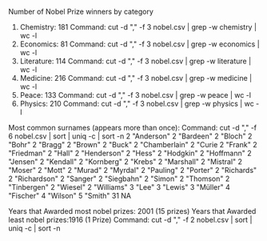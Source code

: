 Number of Nobel Prize winners by category 

1. Chemistry: 181
   Command: cut -d "," -f 3 nobel.csv | grep -w chemistry | wc -l
2. Economics: 81
   Command: cut -d "," -f 3 nobel.csv | grep -w economics | wc -l
3. Literature: 114
   Command: cut -d "," -f 3 nobel.csv | grep -w literature | wc -l
4. Medicine: 216
   Command: cut -d "," -f 3 nobel.csv | grep -w medicine | wc -l
5. Peace: 133
   Command: cut -d "," -f 3 nobel.csv | grep -w peace | wc -l
6. Physics: 210
   Command: cut -d "," -f 3 nobel.csv | grep -w physics | wc -l



Most common surnames (appears more than once): 
Command: cut -d "," -f 6 nobel.csv | sort | uniq -c | sort -n
 2 "Anderson"
      2 "Bardeen"
      2 "Bloch"
      2 "Bohr"
      2 "Bragg"
      2 "Brown"
      2 "Buck"
      2 "Chamberlain"
      2 "Curie
      2 "Frank"
      2 "Friedman"
      2 "Hall"
      2 "Henderson"
      2 "Hess"
      2 "Hodgkin"
      2 "Hoffmann"
      2 "Jensen"
      2 "Kendall"
      2 "Kornberg"
      2 "Krebs"
      2 "Marshall"
      2 "Mistral"
      2 "Moser"
      2 "Mott"
      2 "Murad"
      2 "Myrdal"
      2 "Pauling"
      2 "Porter"
      2 "Richards"
      2 "Richardson"
      2 "Sanger"
      2 "Siegbahn"
      2 "Simon"
      2 "Thomson"
      2 "Tinbergen"
      2 "Wiesel"
      2 "Williams"
      3 "Lee"
      3 "Lewis"
      3 "Müller"
      4 "Fischer"
      4 "Wilson"
      5 "Smith"
     31 NA

Years that Awarded most nobel prizes: 2001 (15 prizes) 
Years that Awarded least nobel prizes:1916 (1 Prize) 
Command: cut -d "," -f 2 nobel.csv | sort | uniq -c | sort -n

